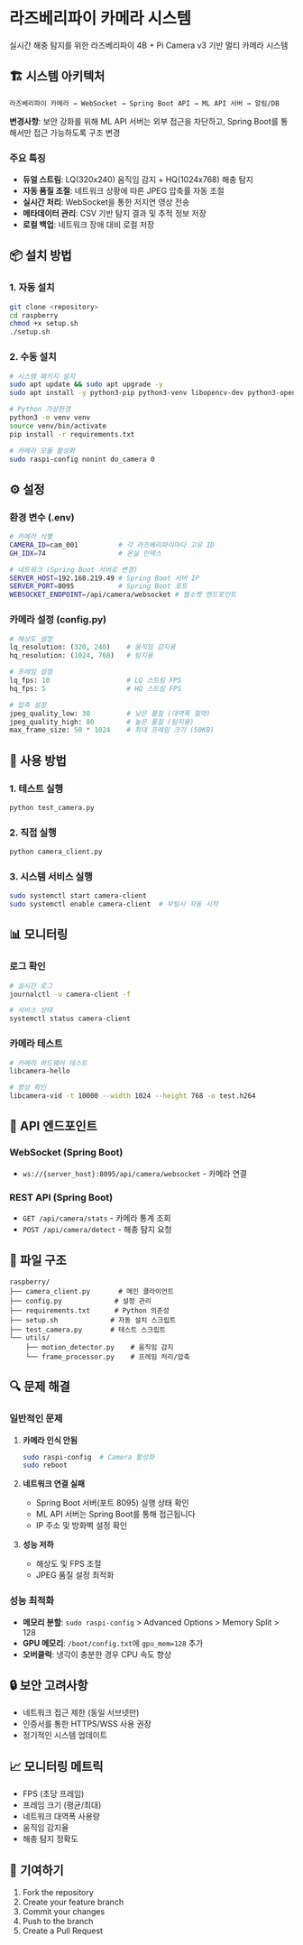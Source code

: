 # 라즈베리파이 카메라 시스템

실시간 해충 탐지를 위한 라즈베리파이 4B + Pi Camera v3 기반 멀티 카메라 시스템

## 🏗️ 시스템 아키텍처

```
라즈베리파이 카메라 → WebSocket → Spring Boot API → ML API 서버 → 알림/DB
```

**변경사항**: 보안 강화를 위해 ML API 서버는 외부 접근을 차단하고, Spring Boot를 통해서만 접근 가능하도록 구조 변경

### 주요 특징
- **듀얼 스트림**: LQ(320x240) 움직임 감지 + HQ(1024x768) 해충 탐지
- **자동 품질 조절**: 네트워크 상황에 따른 JPEG 압축률 자동 조절
- **실시간 처리**: WebSocket을 통한 저지연 영상 전송
- **메타데이터 관리**: CSV 기반 탐지 결과 및 추적 정보 저장
- **로컬 백업**: 네트워크 장애 대비 로컬 저장

## 📦 설치 방법

### 1. 자동 설치
```bash
git clone <repository>
cd raspberry
chmod +x setup.sh
./setup.sh
```

### 2. 수동 설치
```bash
# 시스템 패키지 설치
sudo apt update && sudo apt upgrade -y
sudo apt install -y python3-pip python3-venv libopencv-dev python3-opencv python3-picamera2

# Python 가상환경
python3 -m venv venv
source venv/bin/activate
pip install -r requirements.txt

# 카메라 모듈 활성화
sudo raspi-config nonint do_camera 0
```

## ⚙️ 설정

### 환경 변수 (.env)
```bash
# 카메라 식별
CAMERA_ID=cam_001          # 각 라즈베리파이마다 고유 ID
GH_IDX=74                  # 온실 인덱스

# 네트워크 (Spring Boot 서버로 변경)
SERVER_HOST=192.168.219.49 # Spring Boot 서버 IP
SERVER_PORT=8095           # Spring Boot 포트
WEBSOCKET_ENDPOINT=/api/camera/websocket # 웹소켓 엔드포인트
```

### 카메라 설정 (config.py)
```python
# 해상도 설정
lq_resolution: (320, 240)    # 움직임 감지용
hq_resolution: (1024, 768)   # 탐지용

# 프레임 설정
lq_fps: 10                   # LQ 스트림 FPS
hq_fps: 5                    # HQ 스트림 FPS

# 압축 설정
jpeg_quality_low: 30         # 낮은 품질 (대역폭 절약)
jpeg_quality_high: 80        # 높은 품질 (탐지용)
max_frame_size: 50 * 1024    # 최대 프레임 크기 (50KB)
```

## 🚀 사용 방법

### 1. 테스트 실행
```bash
python test_camera.py
```

### 2. 직접 실행
```bash
python camera_client.py
```

### 3. 시스템 서비스 실행
```bash
sudo systemctl start camera-client
sudo systemctl enable camera-client  # 부팅시 자동 시작
```

## 📊 모니터링

### 로그 확인
```bash
# 실시간 로그
journalctl -u camera-client -f

# 서비스 상태
systemctl status camera-client
```

### 카메라 테스트
```bash
# 카메라 하드웨어 테스트
libcamera-hello

# 영상 확인
libcamera-vid -t 10000 --width 1024 --height 768 -o test.h264
```

## 🔧 API 엔드포인트

### WebSocket (Spring Boot)
- `ws://{server_host}:8095/api/camera/websocket` - 카메라 연결

### REST API (Spring Boot)
- `GET /api/camera/stats` - 카메라 통계 조회
- `POST /api/camera/detect` - 해충 탐지 요청

## 📁 파일 구조

```
raspberry/
├── camera_client.py       # 메인 클라이언트
├── config.py             # 설정 관리
├── requirements.txt      # Python 의존성
├── setup.sh             # 자동 설치 스크립트
├── test_camera.py       # 테스트 스크립트
└── utils/
    ├── motion_detector.py    # 움직임 감지
    └── frame_processor.py    # 프레임 처리/압축
```

## 🔍 문제 해결

### 일반적인 문제
1. **카메라 인식 안됨**
   ```bash
   sudo raspi-config  # Camera 활성화
   sudo reboot
   ```

2. **네트워크 연결 실패**
   - Spring Boot 서버(포트 8095) 실행 상태 확인
   - ML API 서버는 Spring Boot를 통해 접근됩니다
   - IP 주소 및 방화벽 설정 확인

3. **성능 저하**
   - 해상도 및 FPS 조절
   - JPEG 품질 설정 최적화

### 성능 최적화
- **메모리 분할**: `sudo raspi-config` > Advanced Options > Memory Split > 128
- **GPU 메모리**: `/boot/config.txt`에 `gpu_mem=128` 추가
- **오버클럭**: 냉각이 충분한 경우 CPU 속도 향상

## 🔒 보안 고려사항

- 네트워크 접근 제한 (동일 서브넷만)
- 인증서를 통한 HTTPS/WSS 사용 권장
- 정기적인 시스템 업데이트

## 📈 모니터링 메트릭

- FPS (초당 프레임)
- 프레임 크기 (평균/최대)
- 네트워크 대역폭 사용량
- 움직임 감지율
- 해충 탐지 정확도

## 🤝 기여하기

1. Fork the repository
2. Create your feature branch
3. Commit your changes
4. Push to the branch
5. Create a Pull Request